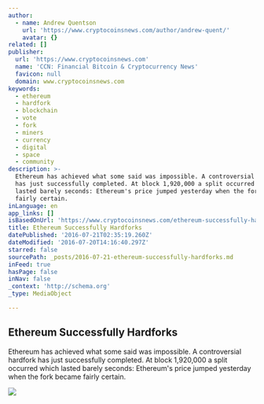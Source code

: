 ```yaml
---
author:
  - name: Andrew Quentson
    url: 'https://www.cryptocoinsnews.com/author/andrew-quent/'
    avatar: {}
related: []
publisher:
  url: 'https://www.cryptocoinsnews.com'
  name: 'CCN: Financial Bitcoin & Cryptocurrency News'
  favicon: null
  domain: www.cryptocoinsnews.com
keywords:
  - ethereum
  - hardfork
  - blockchain
  - vote
  - fork
  - miners
  - currency
  - digital
  - space
  - community
description: >-
  Ethereum has achieved what some said was impossible. A controversial hardfork
  has just successfully completed. At block 1,920,000 a split occurred which
  lasted barely seconds: Ethereum's price jumped yesterday when the fork became
  fairly certain.
inLanguage: en
app_links: []
isBasedOnUrl: 'https://www.cryptocoinsnews.com/ethereum-successfully-hardforks/'
title: Ethereum Successfully Hardforks
datePublished: '2016-07-21T02:35:19.260Z'
dateModified: '2016-07-20T14:16:40.297Z'
starred: false
sourcePath: _posts/2016-07-21-ethereum-successfully-hardforks.md
inFeed: true
hasPage: false
inNav: false
_context: 'http://schema.org'
_type: MediaObject

---
```

<article style=""><h1>Ethereum Successfully Hardforks</h1><p>Ethereum has achieved what some said was impossible. A controversial hardfork has just successfully completed. At block 1,920,000 a split occurred which lasted barely seconds: Ethereum's price jumped yesterday when the fork became fairly certain.</p><img src="https://www.cryptocoinsnews.com/wp-content/uploads/2016/07/Road-split-fork.jpg" /></article>